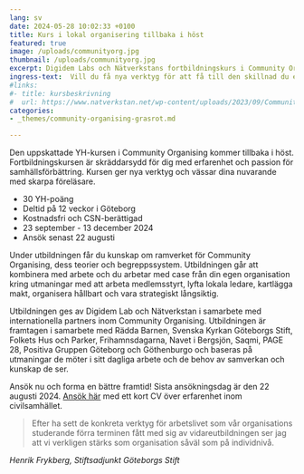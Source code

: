 ```yaml
---
lang: sv
date: 2024-05-28 10:02:33 +0100
title: Kurs i lokal organisering tillbaka i höst
featured: true
image: /uploads/communityorg.jpg
thumbnail: /uploads/communityorg.jpg
excerpt: Digidem Labs och Nätverkstans fortbildningskurs i Community Organising kommer tillbaka i höts.
ingress-text:  Vill du få nya verktyg för att få till den skillnad du eller din organisation arbetar med?
#links:
#- title: kursbeskrivning
#  url: https://www.natverkstan.net/wp-content/uploads/2023/09/Community-Organizer_2023_rev.pdf
categories:
- _themes/community-organising-grasrot.md

---
```


Den uppskattade YH-kursen i Community Organising kommer tillbaka i höst. Fortbildningskursen är skräddarsydd för dig med erfarenhet och passion för samhällsförbättring. Kursen ger nya verktyg och vässar dina nuvarande med skarpa föreläsare.

* 30 YH-poäng
* Deltid på 12 veckor i Göteborg
* Kostnadsfri och CSN-berättigad
* 23 september - 13 december 2024
* Ansök senast 22 augusti

Under utbildningen får du kunskap om ramverket för Community Organising, dess teorier och begreppssystem. Utbildningen går att kombinera med arbete och du arbetar med case från din egen organisation kring utmaningar med att arbeta medlemsstyrt, lyfta lokala ledare, kartlägga makt, organisera hållbart och vara strategiskt långsiktig.

Utbildningen ges av Digidem Lab och Nätverkstan i samarbete med internationella partners inom Community Organising. Utbildningen är framtagen i samarbete med Rädda Barnen, Svenska Kyrkan Göteborgs Stift, Folkets Hus och Parker, Frihamnsdagarna, Navet i Bergsjön, Saqmi, PAGE 28, Positiva Gruppen Göteborg och Göthenburgo och baseras på utmaningar de möter i sitt dagliga arbete och de behov av samverkan och kunskap de ser.

Ansök nu och forma en bättre framtid! Sista ansökningsdag är den 22 augusti 2024. [Ansök här](https://form.digidemlab.org/ansokan-yh-kurs-2024) med ett kort CV över erfarenhet inom civilsamhället.

<!--
[Läs hela kursbeskrivningen från Nätverkstan.](https://digidemlab.us16.list-manage.com/track/click?u=fa4e278976123653c61866aa8&id=342b7c7efd&e=cfa7b1c069)
-->

> Efter ha sett de konkreta verktyg för arbetslivet som vår organisations
studerande förra terminen fått med sig av vidareutbildningen ser jag att vi verkligen stärks som
organisation såväl som på individnivå.

_Henrik Frykberg, Stiftsadjunkt Göteborgs Stift_
